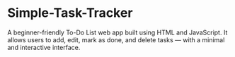 # Simple-Task-Tracker
A beginner-friendly To-Do List web app built using HTML and JavaScript. It allows users to add, edit, mark as done, and delete tasks — with a minimal and interactive interface.
